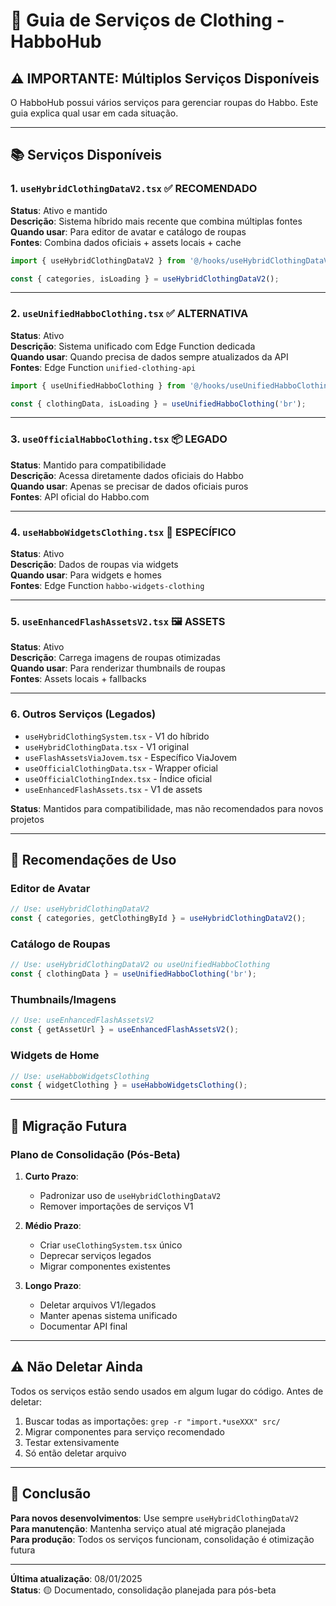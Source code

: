 # 🎨 Guia de Serviços de Clothing - HabboHub

## ⚠️ IMPORTANTE: Múltiplos Serviços Disponíveis

O HabboHub possui vários serviços para gerenciar roupas do Habbo. Este guia explica qual usar em cada situação.

---

## 📚 Serviços Disponíveis

### **1. `useHybridClothingDataV2.tsx` ✅ RECOMENDADO**
**Status**: Ativo e mantido  
**Descrição**: Sistema híbrido mais recente que combina múltiplas fontes  
**Quando usar**: Para editor de avatar e catálogo de roupas  
**Fontes**: Combina dados oficiais + assets locais + cache

```typescript
import { useHybridClothingDataV2 } from '@/hooks/useHybridClothingDataV2';

const { categories, isLoading } = useHybridClothingDataV2();
```

---

### **2. `useUnifiedHabboClothing.tsx` ✅ ALTERNATIVA**
**Status**: Ativo  
**Descrição**: Sistema unificado com Edge Function dedicada  
**Quando usar**: Quando precisa de dados sempre atualizados da API  
**Fontes**: Edge Function `unified-clothing-api`

```typescript
import { useUnifiedHabboClothing } from '@/hooks/useUnifiedHabboClothing';

const { clothingData, isLoading } = useUnifiedHabboClothing('br');
```

---

### **3. `useOfficialHabboClothing.tsx` 📦 LEGADO**
**Status**: Mantido para compatibilidade  
**Descrição**: Acessa diretamente dados oficiais do Habbo  
**Quando usar**: Apenas se precisar de dados oficiais puros  
**Fontes**: API oficial do Habbo.com

---

### **4. `useHabboWidgetsClothing.tsx` 🔧 ESPECÍFICO**
**Status**: Ativo  
**Descrição**: Dados de roupas via widgets  
**Quando usar**: Para widgets e homes  
**Fontes**: Edge Function `habbo-widgets-clothing`

---

### **5. `useEnhancedFlashAssetsV2.tsx` 🖼️ ASSETS**
**Status**: Ativo  
**Descrição**: Carrega imagens de roupas otimizadas  
**Quando usar**: Para renderizar thumbnails de roupas  
**Fontes**: Assets locais + fallbacks

---

### **6. Outros Serviços (Legados)**
- `useHybridClothingSystem.tsx` - V1 do híbrido
- `useHybridClothingData.tsx` - V1 original
- `useFlashAssetsViaJovem.tsx` - Específico ViaJovem
- `useOfficialClothingData.tsx` - Wrapper oficial
- `useOfficialClothingIndex.tsx` - Índice oficial
- `useEnhancedFlashAssets.tsx` - V1 de assets

**Status**: Mantidos para compatibilidade, mas não recomendados para novos projetos

---

## 🎯 Recomendações de Uso

### **Editor de Avatar**
```typescript
// Use: useHybridClothingDataV2
const { categories, getClothingById } = useHybridClothingDataV2();
```

### **Catálogo de Roupas**
```typescript
// Use: useHybridClothingDataV2 ou useUnifiedHabboClothing
const { clothingData } = useUnifiedHabboClothing('br');
```

### **Thumbnails/Imagens**
```typescript
// Use: useEnhancedFlashAssetsV2
const { getAssetUrl } = useEnhancedFlashAssetsV2();
```

### **Widgets de Home**
```typescript
// Use: useHabboWidgetsClothing
const { widgetClothing } = useHabboWidgetsClothing();
```

---

## 🔄 Migração Futura

### **Plano de Consolidação** (Pós-Beta)

1. **Curto Prazo**:
   - Padronizar uso de `useHybridClothingDataV2`
   - Remover importações de serviços V1

2. **Médio Prazo**:
   - Criar `useClothingSystem.tsx` único
   - Deprecar serviços legados
   - Migrar componentes existentes

3. **Longo Prazo**:
   - Deletar arquivos V1/legados
   - Manter apenas sistema unificado
   - Documentar API final

---

## ⚠️ Não Deletar Ainda

Todos os serviços estão sendo usados em algum lugar do código. Antes de deletar:

1. Buscar todas as importações: `grep -r "import.*useXXX" src/`
2. Migrar componentes para serviço recomendado
3. Testar extensivamente
4. Só então deletar arquivo

---

## 📝 Conclusão

**Para novos desenvolvimentos**: Use sempre `useHybridClothingDataV2`  
**Para manutenção**: Mantenha serviço atual até migração planejada  
**Para produção**: Todos os serviços funcionam, consolidação é otimização futura

---

**Última atualização**: 08/01/2025  
**Status**: 🟡 Documentado, consolidação planejada para pós-beta

